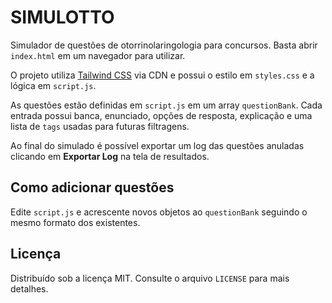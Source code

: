 # SIMULOTTO


Simulador de questões de otorrinolaringologia para concursos. Basta abrir `index.html` em um navegador para utilizar.

O projeto utiliza [Tailwind CSS](https://tailwindcss.com) via CDN e possui o estilo em `styles.css` e a lógica em `script.js`.

As questões estão definidas em `script.js` em um array `questionBank`. Cada entrada possui banca, enunciado, opções de resposta, explicação e uma lista de `tags` usadas para futuras filtragens.

Ao final do simulado é possível exportar um log das questões anuladas clicando em **Exportar Log** na tela de resultados.

## Como adicionar questões

Edite `script.js` e acrescente novos objetos ao `questionBank` seguindo o mesmo formato dos existentes.

## Licença

Distribuído sob a licença MIT. Consulte o arquivo `LICENSE` para mais detalhes.
